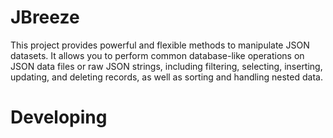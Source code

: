 # JBreeze

This project provides powerful and flexible methods to manipulate JSON datasets. It allows you to perform common database-like operations on JSON data files or raw JSON strings, including filtering, selecting, inserting, updating, and deleting records, as well as sorting and handling nested data.

# Developing